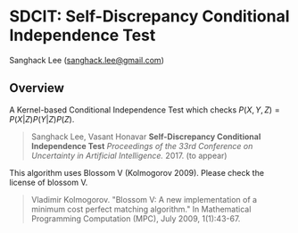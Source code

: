 SDCIT: Self-Discrepancy Conditional Independence Test
==

Sanghack Lee (<sanghack.lee@gmail.com>)

Overview
-------

A Kernel-based Conditional Independence Test which checks $P(X,Y,Z)=P(X|Z)P(Y|Z)P(Z)$.


> Sanghack Lee, Vasant Honavar **Self-Discrepancy Conditional Independence Test**
> _Proceedings of the 33rd Conference on Uncertainty in Artificial Intelligence._ 2017. (to appear)


This algorithm uses Blossom V (Kolmogorov 2009). Please check the license of blossom V.
 
> Vladimir Kolmogorov. "Blossom V: A new implementation of a minimum cost perfect matching algorithm."
>        In Mathematical Programming Computation (MPC), July 2009, 1(1):43-67.


 
 
 